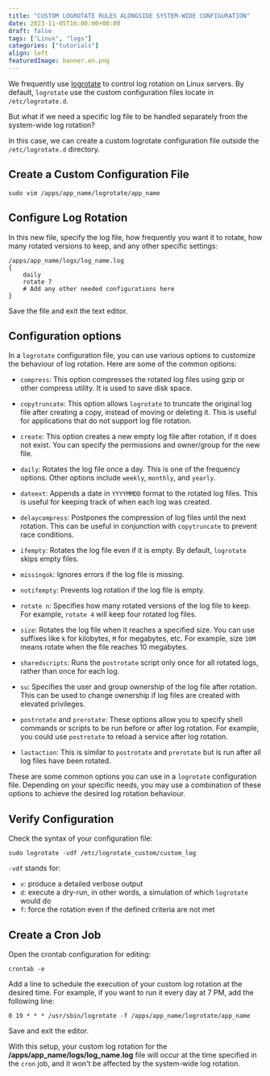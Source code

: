 ```yaml
---
title: "CUSTOM LOGROTATE RULES ALONGSIDE SYSTEM-WIDE CONFIGURATION"
date: 2023-11-05T16:00:00+00:00
draft: false
tags: ["Linux", "logs"]
categories: ["tutorials"]
align: left
featuredImage: banner.en.png
---
```


We frequently use [logrotate](https://github.com/logrotate/logrotate) to control log rotation on Linux servers. By default, `logrotate` use the custom configuration files locate in `/etc/logrotate.d`.

But what if we need a specific log file to be handled separately from the system-wide log rotation?

In this case, we can create a custom logrotate configuration file outside the `/etc/logrotate.d` directory.

## Create a Custom Configuration File

```shell
sudo vim /apps/app_name/logrotate/app_name
```

## Configure Log Rotation

In this new file, specify the log file, how frequently you want it to rotate, how many rotated versions to keep, and any other specific settings:

```shell
/apps/app_name/logs/log_name.log
{
    daily
    rotate 7
    # Add any other needed configurations here
}
```

Save the file and exit the text editor.

## Configuration options

In a `logrotate` configuration file, you can use various options to customize the behaviour of log rotation. Here are some of the common options:

- `compress`: This option compresses the rotated log files using gzip or other compress utility. It is used to save disk space.

- `copytruncate`: This option allows `logrotate` to truncate the original log file after creating a copy, instead of moving or deleting it. This is useful for applications that do not support log file rotation.

- `create`: This option creates a new empty log file after rotation, if it does not exist. You can specify the permissions and owner/group for the new file.

- `daily`: Rotates the log file once a day. This is one of the frequency options. Other options include `weekly`, `monthly`, and `yearly`.

- `dateext`: Appends a date in `YYYYMMDD` format to the rotated log files. This is useful for keeping track of when each log was created.

- `delaycompress`: Postpones the compression of log files until the next rotation. This can be useful in conjunction with `copytruncate` to prevent race conditions.

- `ifempty`: Rotates the log file even if it is empty. By default, `logrotate` skips empty files.

- `missingok`: Ignores errors if the log file is missing.

- `notifempty`: Prevents log rotation if the log file is empty.

- `rotate n`: Specifies how many rotated versions of the log file to keep. For example, `rotate 4` will keep four rotated log files.

- `size`: Rotates the log file when it reaches a specified size. You can use suffixes like `k` for kilobytes, `M` for megabytes, etc. For example, size `10M` means rotate when the file reaches 10 megabytes.

- `sharedscripts`: Runs the `postrotate` script only once for all rotated logs, rather than once for each log.

- `su`: Specifies the user and group ownership of the log file after rotation. This can be used to change ownership if log files are created with elevated privileges.

- `postrotate` and `prerotate`: These options allow you to specify shell commands or scripts to be run before or after log rotation. For example, you could use `postrotate` to reload a service after log rotation.

- `lastaction`: This is similar to `postrotate` and `prerotate` but is run after all log files have been rotated.

These are some common options you can use in a `logrotate` configuration file. Depending on your specific needs, you may use a combination of these options to achieve the desired log rotation behaviour.

## Verify Configuration

Check the syntax of your configuration file:

```shell
sudo logrotate -vdf /etc/logrotate_custom/custom_log
```

`-vdf` stands for:

- `v`: produce a detailed verbose output
- `d`: execute a dry-run, in other words, a simulation of which `logrotate` would do
- `f`: force the rotation even if the defined criteria are not met

## Create a Cron Job

Open the crontab configuration for editing:

```shell
crontab -e
```

Add a line to schedule the execution of your custom log rotation at the desired time. For example, if you want to run it every day at 7 PM, add the following line:

```shell
0 19 * * * /usr/sbin/logrotate -f /apps/app_name/logrotate/app_name
```

Save and exit the editor.

With this setup, your custom log rotation for the **/apps/app_name/logs/log_name.log** file will occur at the time specified in the `cron` job, and it won't be affected by the system-wide log rotation.
